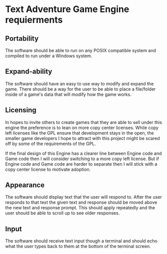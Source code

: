 # Text Adventure Game Engine requierments

## Portability
The software should be able to run on any POSIX compatible system and compiled to run under a Windows system.

## Expand-ability
The software should have an easy to use way to modify and expand the game.
There should be a way for the user to be able to place a file/folder inside of a game's data that will modify how the game works.


## Licensing

In hopes to invite others to create games that they are able to sell under this engine the preference is to lean on more copy center licenses.
While copy left licenses like the GPL ensure that development stays in the open, the smaller game developers I hope to attract with this project might be scared off by some of the requirements of the GPL.

If the final design of this Engine has a clearer line between Engine code and Game code then I will consider switching to a more copy left license. But if Engine code and Game code are harder to separate then I will stick with a copy center license to motivate adoption.

## Appearance

The software should display text that the user will respond to. After the user responds to that text the given text and response should be moved above the new text and response prompt.
This should apply repeatedly and the user should be able to scroll up to see older responses.


## Input

The software should receive text input though a terminal and should echo what the user types back to them at the bottom of the terminal screen.

